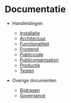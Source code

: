 # Documentatie

- Handleidingen
  - [Installatie](/docs/handleidingen/Installatie.md)
  - [Architectuur](/docs/handleidingen/Architectuur.md)
  - [Functionaliteit](/docs/handleidingen/Features.md)
  - [Frontend](/docs/handleidingen/Frontend.md)
  - [Publiccode](/docs/handleidingen/Publiccode.md)
  - [Publicorganisation](/docs/handleidingen/Publicorganisation.md)
  - [Productie](/docs/handleidingen/Productie.md)
  - [Testen](/docs/handleidingen/Testen.md)


- Overige documenten
  - [Bijdragen](/docs/CONTRIBUTING.md)
  - [Governance](/docs/GOVERNANCE.md)
